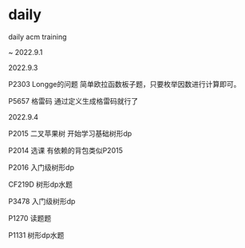 # daily
daily acm training

~
2022.9.1

2022.9.3 

P2303 Longge的问题
简单欧拉函数板子题，只要枚举因数进行计算即可。

P5657 格雷码
通过定义生成格雷码就行了

2022.9.4

P2015 二叉苹果树
开始学习基础树形dp

P2014 选课
有依赖的背包类似P2015

P2016
入门级树形dp

CF219D
树形dp水题

P3478
入门级树形dp

P1270
读题题

P1131
树形dp水题